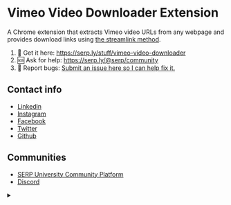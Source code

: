 # Vimeo Video Downloader Extension

A Chrome extension that extracts Vimeo video URLs from any webpage and provides download links using [the streamlink method](https://gist.github.com/devinschumacher/a189434fc9f374965888ca2dc793953e).

1. 🔗 Get it here: https://serp.ly/stuff/vimeo-video-downloader
2. 🆘 Ask for help: https://serp.ly/@serp/community
3. 🐛 Report bugs: [Submit an issue here so I can help fix it.](https://github.com/devinschumacher/devinschumacher/issues)


## Contact info

- [Linkedin](https://serp.ly/@devin/linkedin)
- [Instagram](https://serp.ly/@devin/instagram)
- [Facebook](https://serp.ly/@devin/facebook)
- [Twitter](https://serp.ly/@devin/twitter)
- [Github](https://serp.ly/@devin/github)

## Communities

- [SERP University Community Platform](https://serp.ly/@serp/community)
- [Discord](https://serp.ly/@serp/discord)


<details>
<summary></summary>
  
## Requirements

- Chrome browser
- streamlink installed on your system (`brew install streamlink` on macOS)
- For private videos: May require cookies or authentication
- License key

## Permissions

This extension requires the following permissions to function properly:

### activeTab
**Why we need it:** This permission allows the extension to access the content of the currently active tab when you click the extension icon. We use this to scan the page for Vimeo video URLs and extract video information only when you explicitly request it.

### scripting
**Why we need it:** This permission enables the extension to inject content scripts into web pages to detect Vimeo videos. The script searches for Vimeo player embeds, video IDs in the page HTML, and extracts video metadata to display in the extension popup.

### storage
**Why we need it:** This permission allows the extension to temporarily store found video information between page loads. This improves performance by caching video data and ensures a smooth user experience when switching between tabs.

### Host Permissions

#### `https://*.vimeo.com/*`

**Why we need it:** Required to access Vimeo's oEmbed API to fetch video titles and metadata. This ensures you can see the actual video titles instead of just ID numbers.

#### `https://player.vimeo.com/*`

**Why we need it:** Necessary to detect and interact with embedded Vimeo players on any website. Many sites embed videos using the player.vimeo.com domain.

#### `https://vimeo.com/api/*`

**Why we need it:** Used to make API calls to retrieve video information such as titles, descriptions, and thumbnail images for better video identification.

#### `https://*/*`

**Why we need it:** Required to detect Vimeo videos embedded on any website across the internet. Since Vimeo videos can be embedded on any domain, we need broad host permissions to scan for video content wherever you browse.

**Privacy Note:** The extension only activates when you click its icon and only processes video information from the current page. No data is collected, stored permanently, or transmitted to any external servers.

## Troubleshooting

### Audio Issues
The extension automatically includes the `--hls-audio-select "*"` parameter to ensure audio is included with all downloads. This parameter tells streamlink to select all available audio tracks, preventing silent videos.

If you still experience audio issues:
1. **Verbose mode**: Run streamlink with `-v` flag to see warnings about unrecognized languages
2. **Specific language**: If you see a warning like "Unrecognised language for media playlist", use `--hls-audio-select "language_code"` with the specific language code shown
3. **Player compatibility**: Some players (like QuickTime) may have issues. Try VLC Media Player for better compatibility
4. **Convert with VLC**: Use VLC's "Convert/Stream" option (File menu on Mac) to fix compatibility issues



</details>
